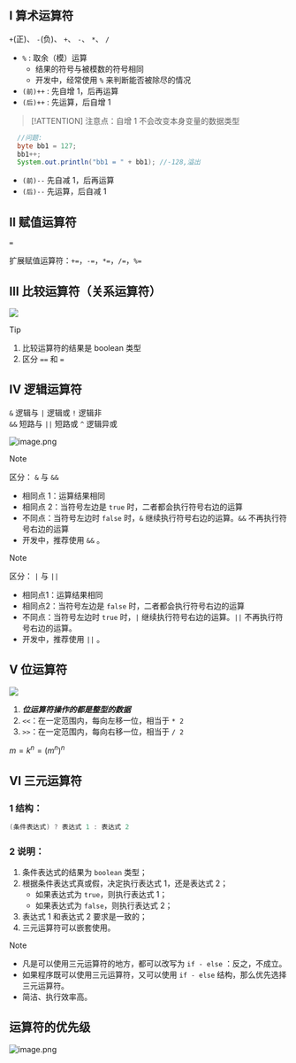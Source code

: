 ## **Ⅰ** 算术运算符 

`+`(正)、 `-`(负)、 `+`、 `-`、 `*`、 `/`

- `%` : 取余（模）运算
  - 结果的符号与被模数的符号相同
  - 开发中，经常使用 `%` 来判断能否被除尽的情况
- `(前)++` : 先自增 1，后再运算
- `(后)++` : 先运算，后自增 1 


> [!ATTENTION]
> 注意点：自增 1 不会改变本身变量的数据类型


```java
  //问题:
  byte bb1 = 127;
  bb1++;
  System.out.println("bb1 = " + bb1); //-128,溢出
```

- `(前)--` 先自减 1，后再运算
- `(后)--` 先运算，后自减 1


## **Ⅱ** 赋值运算符

`=`  

扩展赋值运算符：`+=`，`-=`，`*=`，`/=`，`%=`

## **Ⅲ** 比较运算符（关系运算符）

![](https://cdn.gxmnzl.xyz//img/202206011552357.png)

> [!TIP]
> 1. 比较运算符的结果是 boolean 类型
> 2. 区分 `==` 和 `=`

## **Ⅳ** 逻辑运算符
`&`	逻辑与 		`|`	逻辑或 		`!`	逻辑非  
`&&`	短路与 		`||`	短路或 		`^`	逻辑异或	

![image.png](https://cdn.gxmnzl.xyz/img/SE0215.png)

> [!NOTE]
> 区分： `&` 与 `&&`
> - 相同点 1：运算结果相同
> - 相同点 2：当符号左边是 `true` 时，二者都会执行符号右边的运算
> - 不同点：当符号左边时 `false` 时，`&` 继续执行符号右边的运算。`&&` 不再执行符号右边的运算
> - 开发中，推荐使用 `&&` 。

> [!NOTE]
> 区分： `|` 与 `||`	
> - 相同点1：运算结果相同
> - 相同点2：当符号左边是 `false` 时，二者都会执行符号右边的运算
> - 不同点：当符号左边时 `true` 时，`|` 继续执行符号右边的运算。`||` 不再执行符号右边的运算。
> - 开发中，推荐使用 `||` 。	

## **Ⅴ** 位运算符

![](https://cdn.gxmnzl.xyz//img/202206011553221.png)


1. ***位运算符操作的都是整型的数据***
2. `<<`：在一定范围内，每向左移一位，相当于 `* 2`
3. `>>`：在一定范围内，每向右移一位，相当于 `/ 2`

$m = k ^ n = (m ^ n) ^ n$

## **Ⅵ** 三元运算符

### 1 结构： 

```java
(条件表达式) ? 表达式 1 : 表达式 2
```

### 2 说明：

1. 条件表达式的结果为 `boolean` 类型；
2. 根据条件表达式真或假，决定执行表达式 1，还是表达式 2；
	- 如果表达式为 `true`，则执行表达式 1；
	- 如果表达式为 `false`，则执行表达式 2；
3. 表达式 1 和表达式 2 要求是一致的；
4. 三元运算符可以嵌套使用。

> [!NOTE]
> - 凡是可以使用三元运算符的地方，都可以改写为 `if - else` ：反之，不成立。
> - 如果程序既可以使用三元运算符，又可以使用 `if - else` 结构，那么优先选择三元运算符。
> - 简洁、执行效率高。


## 运算符的优先级

![image.png](https://cdn.gxmnzl.xyz/img/SE0216.png)